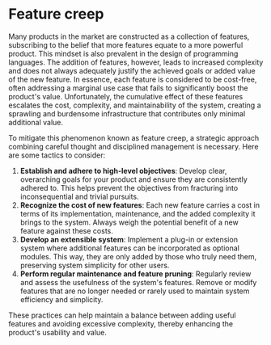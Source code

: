 # Feature creep

Many products in the market are constructed as a collection of features, subscribing to the belief that more features equate to a more powerful product. This mindset is also prevalent in the design of programming languages. The addition of features, however, leads to increased complexity and does not always adequately justify the achieved goals or added value of the new feature. In essence, each feature is considered to be cost-free, often addressing a marginal use case that fails to significantly boost the product's value. Unfortunately, the cumulative effect of these features escalates the cost, complexity, and maintainability of the system, creating a sprawling and burdensome infrastructure that contributes only minimal additional value.

To mitigate this phenomenon known as feature creep, a strategic approach combining careful thought and disciplined management is necessary. Here are some tactics to consider:

1. **Establish and adhere to high-level objectives**: Develop clear, overarching goals for your product and ensure they are consistently adhered to. This helps prevent the objectives from fracturing into inconsequential and trivial pursuits.
2. **Recognize the cost of new features**: Each new feature carries a cost in terms of its implementation, maintenance, and the added complexity it brings to the system. Always weigh the potential benefit of a new feature against these costs.
3. **Develop an extensible system**: Implement a plug-in or extension system where additional features can be incorporated as optional modules. This way, they are only added by those who truly need them, preserving system simplicity for other users.
4. **Perform regular maintenance and feature pruning**: Regularly review and assess the usefulness of the system's features. Remove or modify features that are no longer needed or rarely used to maintain system efficiency and simplicity.

These practices can help maintain a balance between adding useful features and avoiding excessive complexity, thereby enhancing the product's usability and value.

<!-- DSG/ChatGPT 8/5/2023 -->
